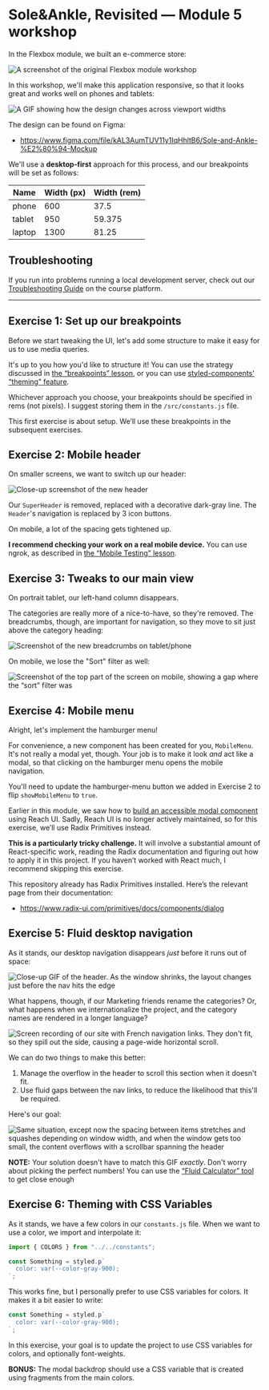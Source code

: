 # Sole&Ankle, Revisited — Module 5 workshop

In the Flexbox module, we built an e-commerce store:

![A screenshot of the original Flexbox module workshop](./docs/original-desktop.png)

In this workshop, we'll make this application responsive, so that it looks great
and works well on phones and tablets:

![A GIF showing how the design changes across viewport widths](./docs/resize-demo.gif)

The design can be found on Figma:

- https://www.figma.com/file/kAL3AumTUV11y1IqHhltB6/Sole-and-Ankle-%E2%80%94-Mockup

We'll use a **desktop-first** approach for this process, and our breakpoints
will be set as follows:

| Name   | Width (px) | Width (rem) |
| ------ | ---------- | ----------- |
| phone  | 600        | 37.5        |
| tablet | 950        | 59.375      |
| laptop | 1300       | 81.25       |

## Troubleshooting

If you run into problems running a local development server, check out our
[Troubleshooting Guide](https://courses.joshwcomeau.com/troubleshooting) on the
course platform.

---

## Exercise 1: Set up our breakpoints

Before we start tweaking the UI, let's add some structure to make it easy for us
to use media queries.

It's up to you how you'd like to structure it! You can use the strategy
discussed in
[the “breakpoints” lesson](https://courses.joshwcomeau.com/css-for-js/05-responsive-css/07-breakpoints#managing-breakpoints),
or you can use
[styled-components' “theming” feature](https://styled-components.com/docs/advanced#theming).

Whichever approach you choose, your breakpoints should be specified in rems (not
pixels). I suggest storing them in the `/src/constants.js` file.

This first exercise is about setup. We’ll use these breakpoints in the
subsequent exercises.

## Exercise 2: Mobile header

On smaller screens, we want to switch up our header:

![Close-up screenshot of the new header](./docs/mobile-header.png)

Our `SuperHeader` is removed, replaced with a decorative dark-gray line. The
`Header`'s navigation is replaced by 3 icon buttons.

On mobile, a lot of the spacing gets tightened up.

**I recommend checking your work on a real mobile device.** You can use ngrok,
as described in
[the “Mobile Testing” lesson](https://courses.joshwcomeau.com/css-for-js/05-responsive-css/03-mobile-testing).

## Exercise 3: Tweaks to our main view

On portrait tablet, our left-hand column disappears.

The categories are really more of a nice-to-have, so they're removed. The
breadcrumbs, though, are important for navigation, so they move to sit just
above the category heading:

![Screenshot of the new breadcrumbs on tablet/phone](./docs/tablet-breadcrumbs.png)

On mobile, we lose the "Sort" filter as well:

![Screenshot of the top part of the screen on mobile, showing a gap where the “sort” filter was](./docs/mobile-no-sort-filter.png)

## Exercise 4: Mobile menu

Alright, let's implement the hamburger menu!

For convenience, a new component has been created for you, `MobileMenu`. It's
not really a modal yet, though. Your job is to make it look _and_ act like a
modal, so that clicking on the hamburger menu opens the mobile navigation.

You'll need to update the hamburger-menu button we added in Exercise 2 to flip
`showMobileMenu` to `true`.

Earlier in this module, we saw how to
[build an accessible modal component](https://courses.joshwcomeau.com/css-for-js/05-responsive-css/05-exercises#bonus-building-accessible-modals)
using Reach UI. Sadly, Reach UI is no longer actively maintained, so for this
exercise, we’ll use Radix Primitives instead.

**This is a particularly tricky challenge.** It will involve a substantial
amount of React-specific work, reading the Radix documentation and figuring out
how to apply it in this project. If you haven’t worked with React much, I
recommend skipping this exercise.

This repository already has Radix Primitives installed. Here’s the relevant page
from their documentation:

- https://www.radix-ui.com/primitives/docs/components/dialog

## Exercise 5: Fluid desktop navigation

As it stands, our desktop navigation disappears _just_ before it runs out of
space:

![Close-up GIF of the header. As the window shrinks, the layout changes just before the nav hits the edge](./docs/nav-barely-fits.gif)

What happens, though, if our Marketing friends rename the categories? Or, what
happens when we internationalize the project, and the category names are
rendered in a longer language?

![Screen recording of our site with French navigation links. They don't fit, so they spill out the side, causing a page-wide horizontal scroll.](./docs/french-nav-overflow.gif)

We can do two things to make this better:

1. Manage the overflow in the header to scroll this section when it doesn't fit.
2. Use fluid gaps between the nav links, to reduce the likelihood that this'll
   be required.

Here's our goal:

![Same situation, except now the spacing between items stretches and squashes depending on window width, and when the window gets too small, the content overflows with a scrollbar spanning the header](./docs/french-nav-overflow-fixed.gif)

**NOTE:** Your solution doesn't have to match this GIF _exactly_. Don't worry
about picking the perfect numbers! You can use the
[“Fluid Calculator” tool](https://courses.joshwcomeau.com/css-for-js/05-responsive-css/16-fluid-calculator)
to get close enough

## Exercise 6: Theming with CSS Variables

As it stands, we have a few colors in our `constants.js` file. When we want to
use a color, we import and interpolate it:

```jsx
import { COLORS } from "../../constants";

const Something = styled.p`
  color: var(--color-gray-900);
`;
```

This works fine, but I personally prefer to use CSS variables for colors. It
makes it a bit easier to write:

```jsx
const Something = styled.p`
  color: var(--color-gray-900);
`;
```

In this exercise, your goal is to update the project to use CSS variables for
colors, and optionally font-weights.

**BONUS:** The modal backdrop should use a CSS variable that is created using
fragments from the main colors.
